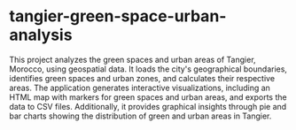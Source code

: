 # tangier-green-space-urban-analysis
 This project analyzes the green spaces and urban areas of Tangier, Morocco, using geospatial data. It loads the city's geographical boundaries, identifies green spaces and urban zones, and calculates their respective areas. The application generates interactive visualizations, including an HTML map with markers for green spaces and urban areas, and exports the data to CSV files. Additionally, it provides graphical insights through pie and bar charts showing the distribution of green and urban areas in Tangier.
